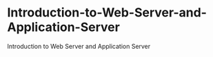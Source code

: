 # Introduction-to-Web-Server-and-Application-Server
Introduction to Web Server and Application Server

